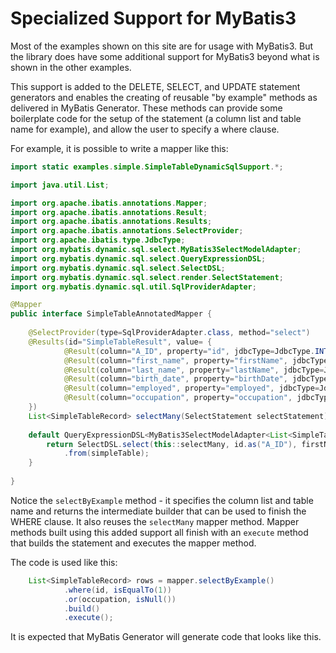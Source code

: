# Specialized Support for MyBatis3
Most of the examples shown on this site are for usage with MyBatis3.  But the library does have some additional support for MyBatis3 beyond what is shown in the other examples.

This support is added to the DELETE, SELECT, and UPDATE statement generators and enables the creating of reusable "by example" methods as delivered in MyBatis Generator.  These methods can provide some boilerplate code for the setup of the statement (a column list and table name for example), and allow the user to specify a where clause.

For example, it is possible to write a mapper like this:

```java
import static examples.simple.SimpleTableDynamicSqlSupport.*;

import java.util.List;

import org.apache.ibatis.annotations.Mapper;
import org.apache.ibatis.annotations.Result;
import org.apache.ibatis.annotations.Results;
import org.apache.ibatis.annotations.SelectProvider;
import org.apache.ibatis.type.JdbcType;
import org.mybatis.dynamic.sql.select.MyBatis3SelectModelAdapter;
import org.mybatis.dynamic.sql.select.QueryExpressionDSL;
import org.mybatis.dynamic.sql.select.SelectDSL;
import org.mybatis.dynamic.sql.select.render.SelectStatement;
import org.mybatis.dynamic.sql.util.SqlProviderAdapter;

@Mapper
public interface SimpleTableAnnotatedMapper {
    
    @SelectProvider(type=SqlProviderAdapter.class, method="select")
    @Results(id="SimpleTableResult", value= {
            @Result(column="A_ID", property="id", jdbcType=JdbcType.INTEGER, id=true),
            @Result(column="first_name", property="firstName", jdbcType=JdbcType.VARCHAR),
            @Result(column="last_name", property="lastName", jdbcType=JdbcType.VARCHAR),
            @Result(column="birth_date", property="birthDate", jdbcType=JdbcType.DATE),
            @Result(column="employed", property="employed", jdbcType=JdbcType.VARCHAR, typeHandler=YesNoTypeHandler.class),
            @Result(column="occupation", property="occupation", jdbcType=JdbcType.VARCHAR)
    })
    List<SimpleTableRecord> selectMany(SelectStatement selectStatement);
    
    default QueryExpressionDSL<MyBatis3SelectModelAdapter<List<SimpleTableRecord>>> selectByExample() {
        return SelectDSL.select(this::selectMany, id.as("A_ID"), firstName, lastName, birthDate, employed, occupation)
            .from(simpleTable);
    }
    
}
```

Notice the `selectByExample` method - it specifies the column list and table name and returns the intermediate builder that can be used to finish the WHERE clause.  It also reuses the `selectMany` mapper method.  Mapper methods built using this added support all finish with an `execute` method that builds the statement and executes the mapper method.

The code is used like this:

```java
    List<SimpleTableRecord> rows = mapper.selectByExample()
            .where(id, isEqualTo(1))
            .or(occupation, isNull())
            .build()
            .execute();
```

It is expected that MyBatis Generator will generate code that looks like this.
